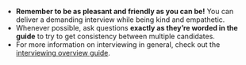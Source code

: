 - **Remember to be as pleasant and friendly as you can be!** You can deliver a demanding interview while being kind and empathetic.
- Whenever possible, ask questions **exactly as they’re worded in the guide** to try to get consistency between multiple candidates.
- For more information on interviewing in general, check out the [interviewing overview guide](../eng-hiring/interviews/).